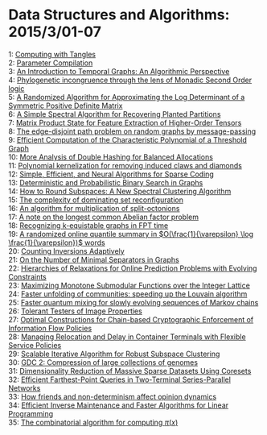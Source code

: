# Data Structures and Algorithms: 2015/3/01-07  
1: [Computing with Tangles](https://doi.org/10.48550/arXiv.1503.00190)  
2: [Parameter Compilation](https://doi.org/10.48550/arXiv.1503.00260)  
3: [An Introduction to Temporal Graphs: An Algorithmic Perspective](https://doi.org/10.48550/arXiv.1503.00278)  
4: [Phylogenetic incongruence through the lens of Monadic Second Order logic](https://doi.org/10.48550/arXiv.1503.00368)  
5: [A Randomized Algorithm for Approximating the Log Determinant of a  Symmetric Positive Definite Matrix](https://doi.org/10.48550/arXiv.1503.00374)  
6: [A Simple Spectral Algorithm for Recovering Planted Partitions](https://doi.org/10.48550/arXiv.1503.00423)  
7: [Matrix Product State for Feature Extraction of Higher-Order Tensors](https://doi.org/10.48550/arXiv.1503.00516)  
8: [The edge-disjoint path problem on random graphs by message-passing](https://doi.org/10.48550/arXiv.1503.00540)  
9: [Efficient Computation of the Characteristic Polynomial of a Threshold  Graph](https://doi.org/10.48550/arXiv.1503.00617)  
10: [More Analysis of Double Hashing for Balanced Allocations](https://doi.org/10.48550/arXiv.1503.00658)  
11: [Polynomial kernelization for removing induced claws and diamonds](https://doi.org/10.48550/arXiv.1503.00704)  
12: [Simple, Efficient, and Neural Algorithms for Sparse Coding](https://doi.org/10.48550/arXiv.1503.00778)  
13: [Deterministic and Probabilistic Binary Search in Graphs](https://doi.org/10.48550/arXiv.1503.00805)  
14: [How to Round Subspaces: A New Spectral Clustering Algorithm](https://doi.org/10.48550/arXiv.1503.00827)  
15: [The complexity of dominating set reconfiguration](https://doi.org/10.48550/arXiv.1503.00833)  
16: [An algorithm for multiplication of split-octonions](https://doi.org/10.48550/arXiv.1503.01058)  
17: [A note on the longest common Abelian factor problem](https://doi.org/10.48550/arXiv.1503.01093)  
18: [Recognizing k-equistable graphs in FPT time](https://doi.org/10.48550/arXiv.1503.01098)  
19: [A randomized online quantile summary in $O(\frac{1}{\varepsilon} \log  \frac{1}{\varepsilon})$ words](https://doi.org/10.48550/arXiv.1503.01156)  
20: [Counting Inversions Adaptively](https://doi.org/10.48550/arXiv.1503.01192)  
21: [On the Number of Minimal Separators in Graphs](https://doi.org/10.48550/arXiv.1503.01203)  
22: [Hierarchies of Relaxations for Online Prediction Problems with Evolving  Constraints](https://doi.org/10.48550/arXiv.1503.01212)  
23: [Maximizing Monotone Submodular Functions over the Integer Lattice](https://doi.org/10.48550/arXiv.1503.01218)  
24: [Faster unfolding of communities: speeding up the Louvain algorithm](https://doi.org/10.48550/arXiv.1503.01322)  
25: [Faster quantum mixing for slowly evolving sequences of Markov chains](https://doi.org/10.48550/arXiv.1503.01334)  
26: [Tolerant Testers of Image Properties](https://doi.org/10.48550/arXiv.1503.01363)  
27: [Optimal Constructions for Chain-based Cryptographic Enforcement of  Information Flow Policies](https://doi.org/10.48550/arXiv.1503.01382)  
28: [Managing Relocation and Delay in Container Terminals with Flexible  Service Policies](https://doi.org/10.48550/arXiv.1503.01535)  
29: [Scalable Iterative Algorithm for Robust Subspace Clustering](https://doi.org/10.48550/arXiv.1503.01578)  
30: [GDC 2: Compression of large collections of genomes](https://doi.org/10.48550/arXiv.1503.01624)  
31: [Dimensionality Reduction of Massive Sparse Datasets Using Coresets](https://doi.org/10.48550/arXiv.1503.01663)  
32: [Efficient Farthest-Point Queries in Two-Terminal Series-Parallel  Networks](https://doi.org/10.48550/arXiv.1503.01706)  
33: [How friends and non-determinism affect opinion dynamics](https://doi.org/10.48550/arXiv.1503.01720)  
34: [Efficient Inverse Maintenance and Faster Algorithms for Linear  Programming](https://doi.org/10.48550/arXiv.1503.01752)  
35: [The combinatorial algorithm for computing $\pi(x)$](https://doi.org/10.48550/arXiv.1503.01839)  